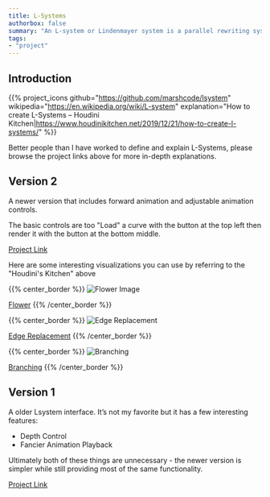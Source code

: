 ```yaml
---
title: L-Systems
authorbox: false
summary: "An L-system or Lindenmayer system is a parallel rewriting system and a type of formal grammar."
tags:
- "project"
---
```


## Introduction
{{% project_icons
github="https://github.com/marshcode/lsystem"
wikipedia="https://en.wikipedia.org/wiki/L-system"
explanation="How to create L-Systems – Houdini Kitchen|https://www.houdinikitchen.net/2019/12/21/how-to-create-l-systems/"
%}}


Better people than I have worked to define and explain L-Systems, please browse the project links above for more in-depth explanations.

## Version 2
A newer version that includes forward animation and adjustable animation controls. 

The basic controls are too "Load" a curve with the button at the top left then render it with the button at the bottom middle.

[Project Link](https://www.marshcode.com/lsys)

Here are some interesting visualizations you can use by referring to the "Houdini's Kitchen" above

{{% center_border %}}
![Flower Image](/hugo_static/img/projects/l_system/flower.gif)

[Flower](https://www.marshcode.com/lsys/#eyJydWxlcyI6eyJBIjoiQS1bRl0ifSwiYXhpb20iOiI0RkYzQTw8PCIsImFuZ2xlIjozMCwiZGVwdGgiOjEyLCJzdGVwIjo1LCJmb3J3YXJkWFkiOiJGIiwidHVyblhZY3ciOiItIiwidHVyblhZY2N3IjoiKyIsInR1cm5YWmN3IjoiPCIsInR1cm5YWmNjdyI6Ij4iLCJwdXNoIjoiWyIsInBvcCI6Il0iLCJkaXNwbGF5IjoiU2hhcmUifQ==)
{{% /center_border %}}

{{% center_border %}}
![Edge Replacement](/hugo_static/img/projects/l_system/edge_replacement.png)

[Edge Replacement](https://www.marshcode.com/lsys/#eyJydWxlcyI6eyJGIjoiOEZGKytGKytGK0YrK0YtRiJ9LCJheGlvbSI6IkYiLCJhbmdsZSI6NjAsImRlcHRoIjozLCJzdGVwIjo1LCJmb3J3YXJkWFkiOiJGIiwidHVyblhZY3ciOiItIiwidHVyblhZY2N3IjoiKyIsInR1cm5YWmN3IjoiPCIsInR1cm5YWmNjdyI6Ij4iLCJwdXNoIjoiWyIsInBvcCI6Il0iLCJkaXNwbGF5IjoiU2hhcmUifQ==)
{{% /center_border %}}

{{% center_border %}}
![Branching](/hugo_static/img/projects/l_system/branching.png)

[Branching](https://www.marshcode.com/lsys/#eyJydWxlcyI6eyJYIjoiRi1bW1hdK1hdK0ZbK0ZYXS1YIiwiRiI6IkZGIn0sImF4aW9tIjoiWCIsImFuZ2xlIjoyMi41LCJkZXB0aCI6NSwic3RlcCI6NSwiZm9yd2FyZFhZIjoiRiIsInR1cm5YWWN3IjoiLSIsInR1cm5YWWNjdyI6IisiLCJ0dXJuWFpjdyI6IjwiLCJ0dXJuWFpjY3ciOiI+IiwicHVzaCI6IlsiLCJwb3AiOiJdIiwiZGlzcGxheSI6IlNoYXJlIn0=)
{{% /center_border %}}

## Version 1

A older Lsystem interface. It’s not my favorite but it has a few interesting features:

* Depth Control
* Fancier Animation Playback

Ultimately both of these things are unnecessary - the newer version is simpler while still providing most of the same functionality.

[Project Link](https://www.marshcode.com/lsys_old)